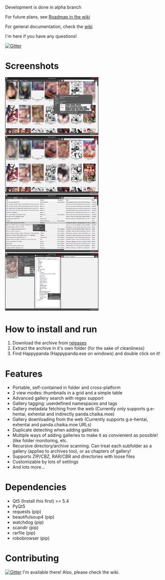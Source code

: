 Development is done in alpha branch

For future plans, see [Roadmap in the wiki](https://github.com/Pewpews/happypanda/wiki/2.-Roadmap)

For general documentation, check the [wiki](https://github.com/Pewpews/happypanda/wiki)

I'm here if you have any questions!

[![Gitter](https://badges.gitter.im/Join%20Chat.svg)](https://gitter.im/Pewpews/happypanda?utm_source=badge&utm_medium=badge&utm_campaign=pr-badge&utm_content=badge)

# Screenshots
<img src="misc/screenshot1.png" width="300">
<img src="misc/screenshot2.png" width="300">
<img src="misc/screenshot3.png" width="300">
<img src="misc/screenshot4.png" width="300">

# How to install and run
1. Download the archive from [releases](https://github.com/Pewpews/happypanda/releases)
2. Extract the archive in it's own folder (for the sake of cleanliness)
3. Find Happypanda (Happypanda.exe on windows) and double click on it!

# Features
- Portable, self-contained in folder and cross-platform
- 2 view modes: thumbnails in a grid and a simple table
- Advanced gallery search with regex support
- Gallery tagging: userdefined namespaces and tags
- Gallery metadata fetching from the web (Currently only supports g.e-hentai, exhentai and indirectly panda.chaika.moe)
- Gallery downloading from the web (Currently supports g.e-hentai, exhentai and panda.chaika.moe URLs)
- Duplicate detecting when adding galleries
- Multiple ways of adding galleries to make it as convienient as possible! (like folder monitoring, etc.
- Recursive directory/archive scanning. Can treat each subfolder as a gallery (applies to archives too), or as chapters of gallery!
- Supports ZIP/CBZ, RAR/CBR and directories with loose files
- Customizable by lots of settings
- And lots more...

# Dependencies
- Qt5 (Install this first) >= 5.4
- PyQt5
- requests (pip)
- beautifulsoup4 (pip)
- watchdog (pip)
- scandir (pip)
- rarfile (pip)
- robobrowser (pip)

# Contributing
[![Gitter](https://badges.gitter.im/Join%20Chat.svg)](https://gitter.im/Pewpews/happypanda?utm_source=badge&utm_medium=badge&utm_campaign=pr-badge&utm_content=badge)
I'm available there! Also, please check the wiki.
